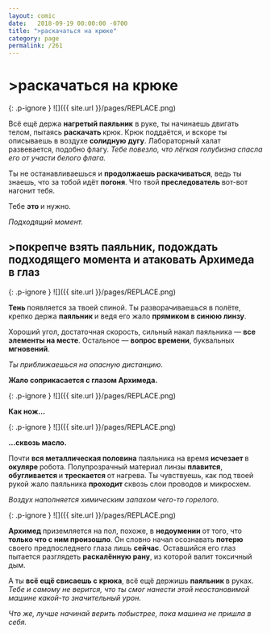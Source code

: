 ```yaml
---
layout: comic
date:   2018-09-19 00:00:00 -0700
title: ">раскачаться на крюке"
category: page
permalink: /261
---
```

# >раскачаться на крюке

{: .p-ignore }
![]({{ site.url }}/pages/REPLACE.png)

Всё ещё держа <strong>нагретый паяльник</strong> в руке, ты начинаешь двигать телом, пытаясь <strong>раскачать </strong>крюк. Крюк поддаётся, и вскоре ты описываешь в воздухе <strong>солидную</strong> <strong>дугу</strong>. Лабораторный халат развевается, подобно флагу. <em>Тебе повезло, что лёгкая голубизна спасла его от участи белого флага.</em>

Ты не останавливаешься и <strong>продолжаешь раскачиваться</strong>, ведь ты знаешь, что за тобой идёт <strong>погоня</strong>. Что твой <strong>преследователь </strong>вот-вот нагонит тебя.

Тебе <strong>это </strong>и нужно. 

<em>Подходящий момент.</em>

## >покрепче взять паяльник, подождать подходящего момента и атаковать Архимеда в глаз

{: .p-ignore }
![]({{ site.url }}/pages/REPLACE.png)

<strong>Тень </strong>появляется за твоей спиной. Ты разворачиваешься в полёте, крепко держа <strong>паяльник </strong>и ведя его жало <strong>прямиком в синюю линзу</strong>.

Хороший угол, достаточная скорость, сильный накал паяльника — <strong>все элементы на месте</strong>. Остальное — <strong>вопрос времени</strong>, буквальных <strong>мгновений</strong>.

<em>Ты приближаешься на опасную дистанцию.</em> 

<strong>Жало соприкасается с глазом Архимеда.</strong>

{: .p-ignore }
![]({{ site.url }}/pages/REPLACE.png)

<strong>Как нож…</strong>

{: .p-ignore }
![]({{ site.url }}/pages/REPLACE.png)

<strong>…сквозь масло.</strong>

Почти <strong>вся металлическая половина</strong> паяльника на время <strong>исчезает </strong>в <strong>окуляре </strong>робота. Полупрозрачный материал линзы <strong>плавится</strong>, <strong>обугливается </strong>и <strong>трескается </strong>от нагрева. Ты чувствуешь, как под твоей рукой жало паяльника <strong>проходит </strong>сквозь слои проводов и микросхем.

<em>Воздух наполняется химическим запахом чего-то горелого.</em>

{: .p-ignore }
![]({{ site.url }}/pages/REPLACE.png)

<strong>Архимед </strong>приземляется на пол, похоже, в <strong>недоумении </strong>от того, что <strong>только что с ним произошло</strong>. Он словно начал осознавать <strong>потерю </strong>своего предпоследнего глаза лишь <strong>сейчас</strong>. Оставшийся его глаз пытается разглядеть <strong>раскалённую рану</strong>, из которой валит токсичный дым.

А ты <strong>всё ещё свисаешь с крюка</strong>, всё ещё держишь <strong>паяльник </strong>в руках. <em>Тебе и самому не верится, что ты смог нанести этой неостановимой машине какой-то значительный урон.</em>

<em>Что же, лучше начинай верить побыстрее, пока машина не пришла в себя.</em>
